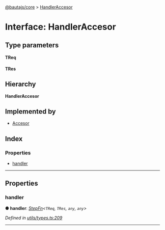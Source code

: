 [@bautajs/core](../README.md) > [HandlerAccesor](../interfaces/handleraccesor.md)

# Interface: HandlerAccesor

## Type parameters
#### TReq 
#### TRes 
## Hierarchy

**HandlerAccesor**

## Implemented by

* [Accesor](../classes/accesor.md)

## Index

### Properties

* [handler](handleraccesor.md#handler)

---

## Properties

<a id="handler"></a>

###  handler

**● handler**: *[StepFn](../#stepfn)<`TReq`, `TRes`, `any`, `any`>*

*Defined in [utils/types.ts:209](https://github.axa.com/Digital/bauta-nodejs/blob/9b864df/packages/bautajs/src/utils/types.ts#L209)*

___

